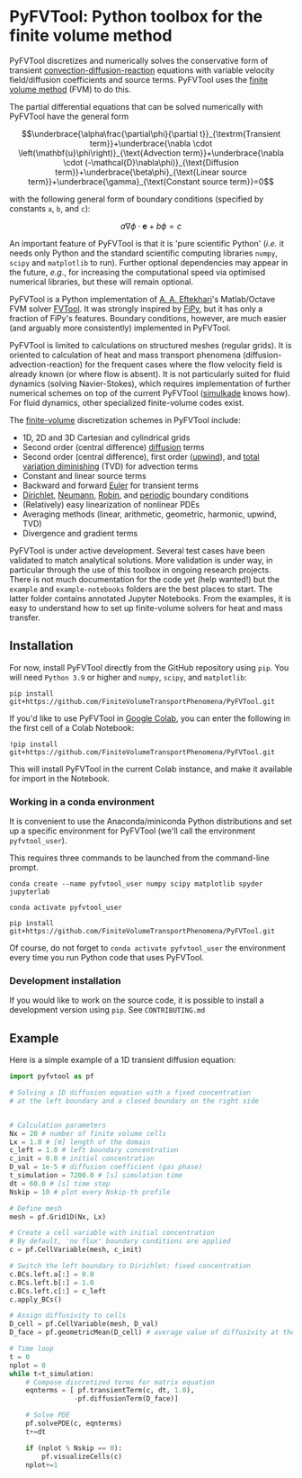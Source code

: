 
# PyFVTool: Python toolbox for the finite volume method

PyFVTool discretizes and numerically solves the conservative form of transient [convection-diffusion-reaction](https://en.wikipedia.org/wiki/Convection%E2%80%93diffusion_equation) equations with variable velocity field/diffusion coefficients and source terms. PyFVTool uses the [finite volume method](https://en.wikipedia.org/wiki/Finite_volume_method) (FVM) to do this. 

The partial differential equations that can be solved numerically with PyFVTool have the general form

```math
\underbrace{\alpha\frac{\partial\phi}{\partial t}}_{\textrm{Transient term}}+\underbrace{\nabla \cdot \left(\mathbf{u}\phi\right)}_{\text{Advection term}}+\underbrace{\nabla \cdot (-\mathcal{D}\nabla\phi)}_{\text{Diffusion term}}+\underbrace{\beta\phi}_{\text{Linear source term}}+\underbrace{\gamma}_{\text{Constant source term}}=0
```
with the following general form of boundary conditions (specified by constants `a`, `b`, and `c`):

```math
a\nabla\phi \cdot \mathbf{e}+b\phi=c
```
An important feature of PyFVTool is that it is 'pure scientific Python' (*i.e.* it needs only Python and the standard scientific computing libraries  `numpy`, `scipy` and `matplotlib` to run). Further optional dependencies may appear in the future, *e.g.*, for increasing the computational speed via optimised numerical libraries, but these will remain optional.

PyFVTool is a Python implementation of [A. A. Eftekhari](https://github.com/simulkade)'s Matlab/Octave FVM solver [FVTool](http://github.com/simulkade/FVTool). It was strongly inspired by [FiPy](http://www.ctcms.nist.gov/fipy/), but it has only a fraction of FiPy's features. Boundary conditions, however, are much easier (and arguably more consistently) implemented in PyFVTool. 

PyFVTool is limited to calculations on structured meshes (regular grids). It is oriented to calculation of heat and mass transport phenomena (diffusion-advection-reaction) for the frequent cases where the flow velocity field is already known (or where flow is absent). It is not particularly suited for fluid dynamics (solving Navier-Stokes), which requires implementation of further numerical schemes on top of the current PyFVTool ([simulkade](https://github.com/simulkade) knows how).  For fluid dynamics, other specialized finite-volume codes exist.

The [finite-volume](https://en.wikipedia.org/wiki/Finite_volume_method) discretization schemes in PyFVTool include:  
  * 1D, 2D and 3D Cartesian and cylindrical grids
  * Second order (central difference) [diffusion](https://en.wikipedia.org/wiki/Diffusion_equation) terms
  * Second order (central difference), first order ([upwind](https://en.wikipedia.org/wiki/Upwind_scheme)), and [total variation diminishing](https://en.wikipedia.org/wiki/Total_variation_diminishing) (TVD) for advection terms
  * Constant and linear source terms
  * Backward and forward [Euler](https://en.wikipedia.org/wiki/Euler_method) for transient terms
  * [Dirichlet](https://en.wikipedia.org/wiki/Dirichlet_boundary_condition), [Neumann](https://en.wikipedia.org/wiki/Neumann_boundary_condition), [Robin](https://en.wikipedia.org/wiki/Robin_boundary_condition), and [periodic](https://en.wikipedia.org/wiki/Periodic_boundary_conditions) boundary conditions
  * (Relatively) easy linearization of nonlinear PDEs
  * Averaging methods (linear, arithmetic, geometric, harmonic, upwind, TVD)
  * Divergence and gradient terms

PyFVTool is under active development. Several test cases have been validated to match analytical solutions. More validation is under way, in particular through the use of this toolbox in ongoing research projects.  There is not much documentation for the code yet (help wanted!) but the `example` and `example-notebooks` folders are the best places to start. The latter folder contains annotated Jupyter Notebooks. From the examples, it is easy to understand how to set up finite-volume solvers for heat and mass transfer.

## Installation
For now, install PyFVTool directly from the GitHub repository using `pip`. You will need `Python 3.9` or higher and `numpy`, `scipy`, and `matplotlib`:  

```
pip install git+https://github.com/FiniteVolumeTransportPhenomena/PyFVTool.git
```

If you'd like to use PyFVTool in [Google Colab](https://colab.research.google.com/), you can enter the following in the first cell of a Colab Notebook:

```
!pip install git+https://github.com/FiniteVolumeTransportPhenomena/PyFVTool.git
```

This will install PyFVTool in the current Colab instance, and make it available for import in the Notebook.


### Working in a conda environment

It is convenient to use the Anaconda/miniconda Python distributions and set up a specific environment for PyFVTool (we'll call the environment `pyfvtool_user`).

This requires three commands to be launched from the command-line prompt.
```
conda create --name pyfvtool_user numpy scipy matplotlib spyder jupyterlab

conda activate pyfvtool_user

pip install git+https://github.com/FiniteVolumeTransportPhenomena/PyFVTool.git
```

Of course, do not forget to  `conda activate pyfvtool_user`  the environment every time you run Python code that uses PyFVTool.


### Development installation
If you would like to work on the source code, it is possible to install a development version using `pip`. See `CONTRIBUTING.md`




## Example
Here is a simple example of a 1D transient diffusion equation:

```python
import pyfvtool as pf

# Solving a 1D diffusion equation with a fixed concentration 
# at the left boundary and a closed boundary on the right side


# Calculation parameters
Nx = 20 # number of finite volume cells
Lx = 1.0 # [m] length of the domain 
c_left = 1.0 # left boundary concentration
c_init = 0.0 # initial concentration
D_val = 1e-5 # diffusion coefficient (gas phase)
t_simulation = 7200.0 # [s] simulation time
dt = 60.0 # [s] time step
Nskip = 10 # plot every Nskip-th profile

# Define mesh
mesh = pf.Grid1D(Nx, Lx)

# Create a cell variable with initial concentration
# By default, 'no flux' boundary conditions are applied
c = pf.CellVariable(mesh, c_init)

# Switch the left boundary to Dirichlet: fixed concentration
c.BCs.left.a[:] = 0.0
c.BCs.left.b[:] = 1.0
c.BCs.left.c[:] = c_left
c.apply_BCs()

# Assign diffusivity to cells
D_cell = pf.CellVariable(mesh, D_val)
D_face = pf.geometricMean(D_cell) # average value of diffusivity at the interfaces between cells

# Time loop
t = 0
nplot = 0
while t<t_simulation:
    # Compose discretized terms for matrix equation
    eqnterms = [ pf.transientTerm(c, dt, 1.0),
                -pf.diffusionTerm(D_face)]

    # Solve PDE
    pf.solvePDE(c, eqnterms)
    t+=dt

    if (nplot % Nskip == 0):
        pf.visualizeCells(c)
    nplot+=1
```
